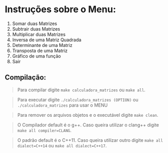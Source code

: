 # Instruções sobre o Menu:

1. Somar duas Matrizes
2. Subtrair duas Matrizes
3. Multiplicar duas Matrizes
4. Inversa de uma Matriz Quadrada
5. Determinante de uma Matriz
6. Transposta de uma Matriz
7. Gráfico de uma função
8. Sair

## Compilação:

> Para compilar digite ```make calculadora_matrizes``` ou ```make all```. 

> Para executar digite ```./calculadora_matrizes (OPTION)``` ou ```./calculadora_matrizes``` para usar o MENU

> Para remover os arquivos objetos e o executável digite ```make clean```.

> O Compilador default é o g++. Caso queira utilizar o clang++ digite ```make all compiler=CLANG```.

> O padrão default é o C++11. Caso queira utilizar outro digite ```make all dialect=C++14``` ou ```make all dialect=C++17```.